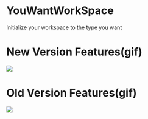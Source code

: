 # YouWantWorkSpace

Initialize your workspace to the type you want

# New Version Features(gif)
![](assets/images/NewYouwant.gif)

# Old Version Features(gif)
![](assets/images/YouWantWorkSpace.gif)